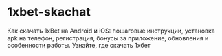 # 1xbet-skachat
Как скачать 1xBet на Android и iOS: пошаговые инструкции, установка apk на телефон, регистрация, бонусы за приложение, обновления и особенности работы. Узнайте, где скачать 1хбет
